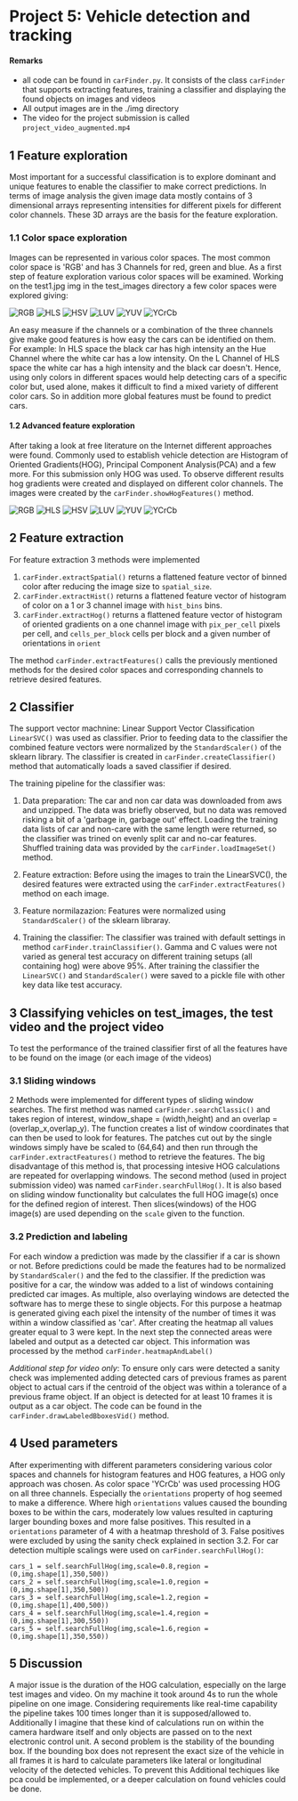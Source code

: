 # Project 5: Vehicle detection and tracking

#### Remarks
* all code can be found in ```carFinder.py```. It consists of the class ```carFinder``` that supports extracting features, training a classifier and displaying the found objects on images and videos
* All output images are in the ./img directory 
* The video for the project submission is called ```project_video_augmented.mp4```


## 1 Feature exploration
Most important for a successful classification is to explore dominant and unique features to enable the classifier to make correct predictions. In terms of image analysis the given image data mostly contains of 3 dimensional arrays representing intensities for different pixels for different color channels.
These 3D arrays are the basis for the feature exploration.

### 1.1 Color space exploration
Images can be represented in various color spaces. The most common color space is 'RGB' and has 3 Channels for red, green and blue. As a first step of feature exploration various color spaces will be examined.
Working on the test1.jpg img in the test_images directory a few color spaces were explored giving:

![RGB](img/color_spaces/RGB.jpg "RGB Channels and Combined")
![HLS](img/color_spaces/HLS.jpg "HLS Channels and Combined")
![HSV](img/color_spaces/HSV.jpg "HSV Channels and Combined")
![LUV](img/color_spaces/LUV.jpg "LUV Channels and Combined")
![YUV](img/color_spaces/YUV.jpg "LUV Channels and Combined")
![YCrCb](img/color_spaces/YCrCb.jpg "YCrCb Channels and Combined")

An easy measure if the channels or a combination of the three channels give make good features is how easy the cars can be identified on them. For example: In HLS space the black car has high intensity an the Hue Channel where the white car has a low intensity. On the L Channel of HLS space the white car has a high intensity and the black car doesn't. Hence, using only colors in different spaces would help detecting cars of a specific color but, used alone, makes it difficult to find a mixed variety of different color cars.
So in addition more global features must be found to predict cars.

#### 1.2 Advanced feature exploration
After taking a look at free literature on the Internet different approaches were found.
Commonly used to establish vehicle detection are Histogram of Oriented Gradients(HOG), Principal Component Analysis(PCA) and a few more. For this submission only HOG was used.
To observe different results hog gradients were created and displayed on different color channels. The images were created by the ```carFinder.showHogFeatures()``` method.

![RGB](img/hog_images/RGB.jpg "RGB Channels and Combined")
![HLS](img/hog_images/HLS.jpg "HLS Channels and Combined")
![HSV](img/hog_images/HSV.jpg "HSV Channels and Combined")
![LUV](img/hog_images/LUV.jpg "LUV Channels and Combined")
![YUV](img/hog_images/YUV.jpg "LUV Channels and Combined")
![YCrCb](img/hog_images/YCrCb.jpg "YCrCb Channels and Combined")

## 2 Feature extraction
For feature extraction 3 methods were implemented
1. ```carFinder.extractSpatial()``` returns a flattened feature vector of binned color after reducing the image size to ```spatial_size```.
2. ```carFinder.extractHist()``` returns a flattened feature vector of histogram of color on a 1 or 3 channel image with ```hist_bins``` bins.
3. ```carFinder.extractHog()``` returns a flattened feature vector of histogram of oriented gradients on a one channel image with ```pix_per_cell``` pixels per cell, and ```cells_per_block``` cells per block and a given number of orientations in ```orient```

The method ```carFinder.extractFeatures()``` calls the previously mentioned methods for the desired color spaces and corresponding channels to retrieve desired features.

## 2 Classifier

The support vector machnine: Linear Support Vector Classification ```LinearSVC()``` was used as classifier.
Prior to feeding data to the classifier the combined feature vectors were normalized by the ```StandardScaler()``` of the sklearn library.
The classifier is created in ```carFinder.createClassifier()``` method that automatically loads a saved classifier if desired. 


The training pipeline for the classifier was:

1. Data preparation:
The car and non car data was downloaded from aws and unzipped.
The data was briefly observed, but no data was removed risking a bit of a 'garbage in, garbage out' effect.
Loading the training data lists of car and non-care with the same length were returned, so the classifier was trined on evenly split car and no-car features. Shuffled training data was provided by the ```carFinder.loadImageSet()``` method.

2. Feature extraction:
Before using the images to train the LinearSVC(), the desired features were extracted using the ```carFinder.extractFeatures()``` method on each image.

3. Feature normilazazion:
Features were normalized using ```StandardScaler()``` of the sklearn libraray.

4. Training the classifier:
The classifier was trained with default settings in method ```carFinder.trainClassifier()```. Gamma and C values were not varied as general test accuracy on different training setups (all containing hog) were above 95%.
After training the classifier the ```LinearSVC()``` and ```StandardScaler()``` were saved to a pickle file with other key data like test accuracy.

## 3 Classifying vehicles on test_images, the test video and the project video
To test the performance of the trained classifier first of all the features have to be found on the image (or each image of the videos)

### 3.1 Sliding windows
2 Methods were implemented for different types of sliding window searches.
The first method was named ```carFinder.searchClassic()``` and takes region of interest, window_shape = (width,height) and an overlap = (overlap_x,overlap_y). The function creates a list of window coordinates that can then be used to look for features. The patches cut out by the single windows simply have be scaled to (64,64) and then run through the ```carFinder.extractFeatures()``` method to retrieve the features. The big disadvantage of this method is, that processing intesive HOG calculations are repeated for overlapping windows.
The second method (used in project submission video) was named ```carFinder.searchFullHog()```. It is also based on sliding window functionality but calculates the full HOG image(s) once for the defined region of interest. Then slices(windows) of the HOG image(s) are used depending on the ```scale``` given to the function.

### 3.2 Prediction and labeling
For each window a prediction was made by the classifier if a car is shown or not. Before predictions could be made the features had to be normalized by ```StandardScaler()``` and the fed to the classifier. If the prediction was positive for a car, the window was added to a list of windows containing predicted car images.
As multiple, also overlaying windows are detected the software has to merge these to single objects. For this purpose a heatmap is generated giving each pixel the intensity of the number of times it was within a window classified as 'car'. After creating the heatmap all values greater equal to 3 were kept. In the next step the connected areas were labeled and output as a detected car object. This information was processed by the method ```carFinder.heatmapAndLabel()```


*Additional step for video only*: To ensure only cars were detected a sanity check was implemented adding detected cars of previous frames as parent object to actual cars if the centroid of the object was within a tolerance of a previous frame object. If an object is detected for at least 10 frames it is output as a car object. The code can be found in the ```carFinder.drawLabeledBboxesVid()``` method.

## 4 Used parameters
After experimenting with different parameters considering various color spaces and channels for histogram features and HOG features, a HOG only approach was chosen. As color space 'YCrCb' was used processing HOG on all three channels. Especially the ```orientations``` property of hog seemed to make a difference. Where high ```orientations``` values caused the bounding boxes to be within the cars, moderately low values resulted in capturing larger bounding boxes and more false positives. This resulted in a  ```orientations``` parameter of 4 with a heatmap threshold of 3. False positives were excluded by using the sanity check explained in section 3.2.
For car detection multiple scalings were used on ```carFinder.searchFullHog()```:
```
cars_1 = self.searchFullHog(img,scale=0.8,region = (0,img.shape[1],350,500))
cars_2 = self.searchFullHog(img,scale=1.0,region = (0,img.shape[1],350,500))
cars_3 = self.searchFullHog(img,scale=1.2,region = (0,img.shape[1],400,500))
cars_4 = self.searchFullHog(img,scale=1.4,region = (0,img.shape[1],300,550))
cars_5 = self.searchFullHog(img,scale=1.6,region = (0,img.shape[1],350,550))
```

## 5 Discussion
A major issue is the duration of the HOG calculation, especially on the large test images and video. On my machine it took around 4s to run the whole pipeline on one image. Considering requirements like real-time capability the pipeline takes 100 times longer than it is supposed/allowed to. Additionally I imagine that these kind of calculations run on within the camera hardware itself and only objects are passed on to the next electronic control unit. 
A second problem is the stability of the bounding box. If the bounding box does not represent the exact size of the vehicle in all frames it is hard to calculate parameters like lateral or longitudinal velocity of the detected vehicles. To prevent this Additional techiques like pca could be implemented, or a deeper calculation on found vehicles could be done.